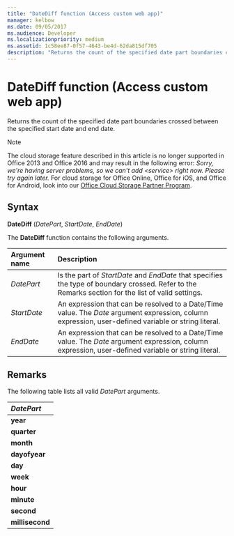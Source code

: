 ```yaml
---
title: "DateDiff function (Access custom web app)"
manager: kelbow
ms.date: 09/05/2017
ms.audience: Developer 
ms.localizationpriority: medium
ms.assetid: 1c58ee87-0f57-4643-be4d-62da815df705
description: "Returns the count of the specified date part boundaries crossed between the specified start date and end date."
---
```


# DateDiff function (Access custom web app)

Returns the count of the specified date part boundaries crossed between the specified start date and end date.
  
> [!NOTE]
> The cloud storage feature described in this article is no longer supported in Office 2013 and Office 2016 and may result in the following error:
> *Sorry, we're having server problems, so we can't add \<service\> right now. Please try again later.*
> For cloud storage for Office Online, Office for iOS, and Office for Android, look into our [Office Cloud Storage Partner Program](https://dev.office.com/programs/officecloudstorage).
  
## Syntax

**DateDiff** (*DatePart*, *StartDate*, *EndDate*)
  
The **DateDiff** function contains the following arguments.
  
|**Argument name**|**Description**|
|:-----|:-----|
| *DatePart*  <br/> |Is the part of  *StartDate*  and  *EndDate*  that specifies the type of boundary crossed. Refer to the Remarks section for the list of valid settings.  <br/> |
| *StartDate*  <br/> |An expression that can be resolved to a Date/Time value. The *Date*  argument expression, column expression, user-defined variable or string literal.  <br/> |
| *EndDate*  <br/> |An expression that can be resolved to a Date/Time value. The *Date*  argument expression, column expression, user-defined variable or string literal.  <br/> |

## Remarks

The following table lists all valid *DatePart*  arguments.
  
|***DatePart***|
|:-----|
|**year** <br/> |
|**quarter** <br/> |
|**month** <br/> |
|**dayofyear** <br/> |
|**day** <br/> |
|**week** <br/> |
|**hour** <br/> |
|**minute** <br/> |
|**second** <br/> |
|**millisecond** <br/> |

